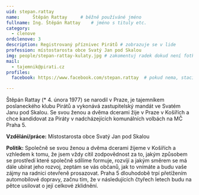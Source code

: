 ```yaml
---
uid: stepan.rattay
name:     Štěpán Rattay  	# běžně používáné jméno
fullname: Ing. Štěpán Rattay  	# jméno s tituly etc.
category:
  - clenove
ordclenove: 3
description: Registrovaný příznivec Pirátů # zobrazuje se v lide
profession: místostarosta obce Svatý Jan pod Skalou
img: people/stepan-rattay-kulaty.jpg # zakomentuj radek dokud není fotka
mail:
  - tajemnik@pirati.cz
profiles:
  facebook: https://www.facebook.com/stepan.rattay  # pokud nema, staci smazat tuto radku

---
```


Štěpán Rattay (* 4. února 1977) se narodil v Praze, je tajemníkem poslaneckého klubu Pirátů a vykonává zastupitelský mandát ve Svatém Janu pod Skalou. Se svou ženou a dvěma dcerami žije v Praze v Košířích a chce kandidovat za Piráty v nadcházejících komunálních volbách na MČ Praha 5.

**Vzdělání/práce:** Místostarosta obce Svatý Jan pod Skalou

**Politik:** Společně se svou ženou a dvěma dcerami žijeme v Košířích a vzhledem k tomu, že jsem vždy cítil zodpovědnost za to, jakým způsobem se prostředí které společně sdílíme formuje, rozvíjí a jakým směrem se má dále ubírat jeho rozvoj, zeptám se vás občanů, jak to vnímáte a budu vaše zájmy na radnici otevřeně prosazovat. Praha 5 dlouhodobě trpí přetížením automobilové dopravy, začnu tím, že v následujících čtyřech letech budu na pětce usilovat o její celkové zklidnění.
